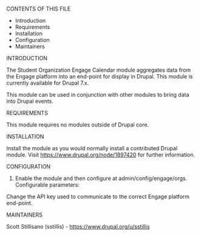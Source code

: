 CONTENTS OF THIS FILE

* Introduction
* Requirements
* Installation
* Configuration
* Maintainers


INTRODUCTION

The Student Organization Engage Calendar module aggregates data from the Engage 
platform into an end-point for display in Drupal. This module is currently 
available for Drupal 7.x.

This module can be used in conjunction with other modules to bring data into 
Drupal events. 


REQUIREMENTS

This module requires no modules outside of Drupal core.

INSTALLATION

Install the module as you would normally install a contributed
Drupal module. Visit https://www.drupal.org/node/1897420 for further
information.

CONFIGURATION

1. Enable the module and then configure at admin/config/engage/orgs.
Configurable parameters:

Change the API key used to communicate to the correct Engage platform end-point.


MAINTAINERS

Scott Stillisano (sstillis) - https://www.drupal.org/u/sstillis

